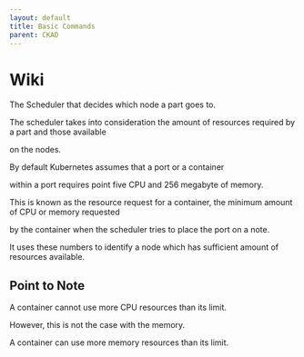 ```yaml
---
layout: default
title: Basic Commands
parent: CKAD
---
```


# Wiki

The Scheduler that decides which node a part goes to.

The scheduler takes into consideration the amount of resources required by a part and those available

on the nodes.

By default Kubernetes assumes that a port or a container

within a port requires point five CPU and 256 megabyte of memory.

This is known as the resource request for a container, the minimum amount of CPU or memory requested

by the container when the scheduler tries to place the port on a note.

It uses these numbers to identify a node which has sufficient amount of resources available.

## Point to Note
A container cannot use more CPU resources than its limit.

However, this is not the case with the memory.

A container can use more memory resources than its limit.